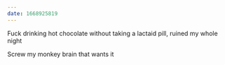 ```yaml
---
date: 1668925819
---
```


Fuck drinking hot chocolate without taking a lactaid pill, ruined my whole night

Screw my monkey brain that wants it
